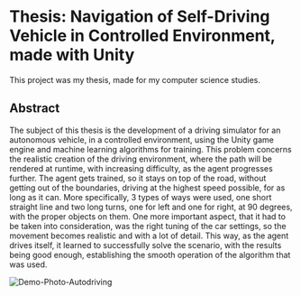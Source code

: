 # Thesis: Navigation of Self-Driving Vehicle in Controlled Environment, made with Unity

This project was my thesis, made for my computer science studies.

## Abstract

The subject of this thesis is the development of a driving simulator for an autonomous vehicle, in a controlled environment, using the Unity game engine and machine learning algorithms for training. This problem concerns the realistic creation of the driving environment, where the path will be rendered at runtime, with increasing difficulty, as the agent progresses further. The agent gets trained, so it stays on top of the road, without getting out of the boundaries, driving at the highest speed possible, for as long as it can. More specifically, 3 types of ways were used, one short straight line and two long turns, one for left and one for right, at 90 degrees, with the proper objects on them. One more important aspect, that it had to be taken into consideration, was the right tuning of the car settings, so the movement becomes realistic and with a lot of detail. This way, as the agent drives itself, it learned to successfully solve the scenario, with the results being good enough, establishing the smooth operation of the algorithm that was used.

![Demo-Photo-Autodriving](https://user-images.githubusercontent.com/32633615/187473556-1ba48de6-47a2-41c8-a22d-385e7a5fae68.jpg)